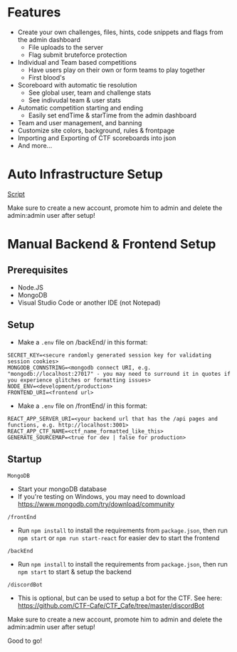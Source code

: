 # Features

- Create your own challenges, files, hints, code snippets and flags from the admin dashboard
  - File uploads to the server
  - Flag submit bruteforce protection
- Individual and Team based competitions
  - Have users play on their own or form teams to play together
  - First blood's
- Scoreboard with automatic tie resolution
  - See global user, team and challenge stats
  - See indivudal team & user stats
- Automatic competition starting and ending
  - Easily set endTime & starTime from the admin dashboard
- Team and user management, and banning
- Customize site colors, background, rules & frontpage
- Importing and Exporting of CTF scoreboards into json
- And more...


# Auto Infrastructure Setup

[Script](https://github.com/CTF-Cafe/CTF_Cafe/blob/e39322de4278d190e9b7ec6908e59763b2588435/serverSetupScript.sh)

Make sure to create a new account, promote him to admin and delete the admin:admin user after setup!

# Manual Backend & Frontend Setup

## Prerequisites
- Node.JS
- MongoDB
- Visual Studio Code or another IDE (not Notepad)

## Setup
- Make a `.env` file on /backEnd/ in this format:
```
SECRET_KEY=<secure randomly generated session key for validating session cookies>
MONGODB_CONNSTRING=<mongodb connect URI, e.g. "mongodb://localhost:27017" - you may need to surround it in quotes if you experience glitches or formatting issues>
NODE_ENV=<development/production>
FRONTEND_URI=<frontend url>
```

- Make a `.env` file on /frontEnd/ in this format:
```
REACT_APP_SERVER_URI=<your backend url that has the /api pages and functions, e.g. http://localhost:3001>
REACT_APP_CTF_NAME=<ctf_name_formatted_like_this>
GENERATE_SOURCEMAP=<true for dev | false for production>
```

## Startup

`MongoDB`
- Start your mongoDB database
- If you're testing on Windows, you may need to download https://www.mongodb.com/try/download/community

`/frontEnd`
- Run `npm install` to install the requirements from `package.json`, then run `npm start` or `npm run start-react` for easier dev to start the frontend

`/backEnd`
- Run `npm install` to install the requirements from `package.json`, then run `npm start` to start & setup the backend

`/discordBot`
- This is optional, but can be used to setup a bot for the CTF. See here: https://github.com/CTF-Cafe/CTF_Cafe/tree/master/discordBot

Make sure to create a new account, promote him to admin and delete the admin:admin user after setup!

Good to go!
